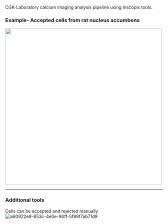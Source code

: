 CGK-Laboratory calcium imaging analysis pipeline using Inscopix tools. 

### Example- Accepted cells from rat nucleus accumbens
<img src="https://github.com/CGK-Laboratory/calcium_imaging_analysis_pipeline/assets/133822850/f4036d52-92e6-416b-a723-8a1465cba448" width="500">


----------------------------------------------------------------------------------------------------------------------------------------------------------  

### Additional tools 
Cells can be accepted and rejected manually
![a60922e9-653c-4e0e-90ff-5f99f7ab71d9](https://github.com/CGK-Laboratory/calcium_imaging_analysis_pipeline/assets/133822850/269c2d68-0489-41e7-b79f-1cc107a9c932)
